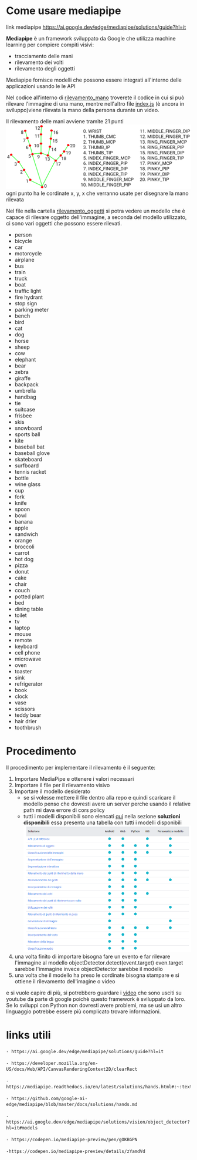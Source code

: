 # Come usare mediapipe

link mediapipe https://ai.google.dev/edge/mediapipe/solutions/guide?hl=it

**Mediapipe** è un framework sviluppato da Google che utilizza machine learning per compiere compiti visivi: 

- tracciamento delle mani 
- rilevamento dei volti
- rilevamento degli oggetti

Mediapipe fornisce modelli che possono essere integrati all'interno delle applicazioni usando le le API 


Nel codice all'interno di [rilevamento_mano](https://github.com/antoniolaikauf/detection-mediapipe/blob/main/index2.js) troverete il codice in cui si può rilevare l'immagine di una mano, mentre nell'altro file [index.js](https://github.com/antoniolaikauf/detection-mediapipe/blob/main/index.js) (è ancora in sviluppo)viene rilevata la mano della persona durante un video.

Il rilevamento delle mani avviene tramite 21 punti ![mano](img/struttura%20mano.png) ogni punto ha le cordinate x, y, x che verranno usate per disegnare la mano rilevata 

Nel file nella cartella [rilevamento_oggetti](/rilevamento_oggetti) si potra vedere un modello che è capace di rilevare oggetto dell'immagine, a seconda del modello utilizzato, ci sono vari oggetti che possono essere rilevati.

- person
- bicycle
- car
- motorcycle
- airplane
- bus
- train
- truck
- boat
- traffic light
- fire hydrant
- stop sign
- parking meter
- bench
- bird
- cat
- dog
- horse
- sheep
- cow
- elephant
- bear
- zebra
- giraffe
- backpack
- umbrella
- handbag
- tie
- suitcase
- frisbee
- skis
- snowboard
- sports ball
- kite
- baseball bat
- baseball glove
- skateboard
- surfboard
- tennis racket
- bottle
- wine glass
- cup
- fork
- knife
- spoon
- bowl
- banana
- apple
- sandwich
- orange
- broccoli
- carrot
- hot dog
- pizza
- donut
- cake
- chair
- couch
- potted plant
- bed
- dining table
- toilet
- tv
- laptop
- mouse
- remote
- keyboard
- cell phone
- microwave
- oven
- toaster
- sink
- refrigerator
- book
- clock
- vase
- scissors
- teddy bear
- hair drier
- toothbrush



# Procedimento 
Il procedimento per implementare il rilevamento è il seguente:
1. Importare MediaPipe e ottenere i valori necessari 
2. Importare il file per il rilevamento visivo 
3. Importare il modello desiderato 
   - se si volesse mettere il file dentro alla repo e quindi scaricare il modello penso che dovresti avere un server perche usando il relative path mi dava errore di cors policy
   - tutti i modelli disponibili sono elencati [qui](https://ai.google.dev/edge/mediapipe/solutions/guide?hl=it) nella sezione **soluzioni disponibili** essa presenta una tabella con tutti i modelli disponibili ![](img/Screenshot%202024-06-11%20174609.png)
5. una volta finito di importare bisogna fare un evento e far rilevare l'immagine al modello objectDetector.detect(event.target) even.target sarebbe l'immagine invece objectDetector sarebbe il modello
6. una volta che il modello ha preso le cordinate bisogna stampare e si ottiene il rilevamento dell'imagine o video

e si vuole capire di più, si potrebbero guardare i [video](https://www.youtube.com/watch?v=C3-WnwzsaJA&list=PLOU2XLYxmsILVnjfBvtTWZC4YiHBwz-4l) che sono usciti su youtube da parte di google poichè questo framework è sviluppato da loro. Se lo sviluppi con Python non dovresti avere problemi, ma se usi un altro linguaggio potrebbe essere più complicato trovare informazioni.

# links utili
```
- https://ai.google.dev/edge/mediapipe/solutions/guide?hl=it

- https://developer.mozilla.org/en-US/docs/Web/API/CanvasRenderingContext2D/clearRect

- https://mediapipe.readthedocs.io/en/latest/solutions/hands.html#:~:text=MediaPipe%20Hands%20is%20a%20high,from%20just%20a%20single%20frame.

- https://github.com/google-ai-edge/mediapipe/blob/master/docs/solutions/hands.md

- https://ai.google.dev/edge/mediapipe/solutions/vision/object_detector?hl=it#models

- https://codepen.io/mediapipe-preview/pen/gOKBGPN

-https://codepen.io/mediapipe-preview/details/zYamdVd
```